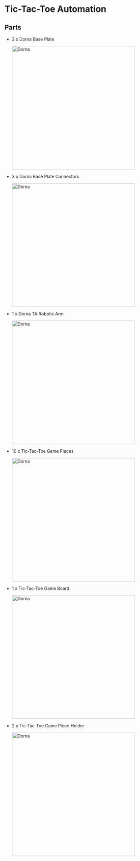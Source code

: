 # **Tic-Tac-Toe Automation**

## **Parts**
 * 2 x Dorna Base Plate
   
   <img src="https://i.imgur.com/emNnOZ8.jpeg" alt="Dorna" width="400"/>
 
 * 3 x Dorna Base Plate Connectors

   <img src="https://i.imgur.com/JqOHVjT.jpeg" alt="Dorna" width ="400"/>

 * 1 x Dorna TA Robotic Arm

    <img src="https://i.imgur.com/YvvzKSP.png" alt="Dorna" width ="400"/>

 * 10 x Tic-Tac-Toe Game Pieces

   <img src="https://i.imgur.com/dq7RxOk.jpeg" alt="Dorna" width ="400"/>

 * 1 x Tic-Tac-Toe Game Board

   <img src="https://i.imgur.com/lOhyIZg.jpeg" alt="Dorna" width ="400"/>
 
 * 2 x Tic-Tac-Toe Game Piece Holder
 
   <img src="https://i.imgur.com/oWKwEAH.jpeg" alt="Dorna" width ="400"/>
